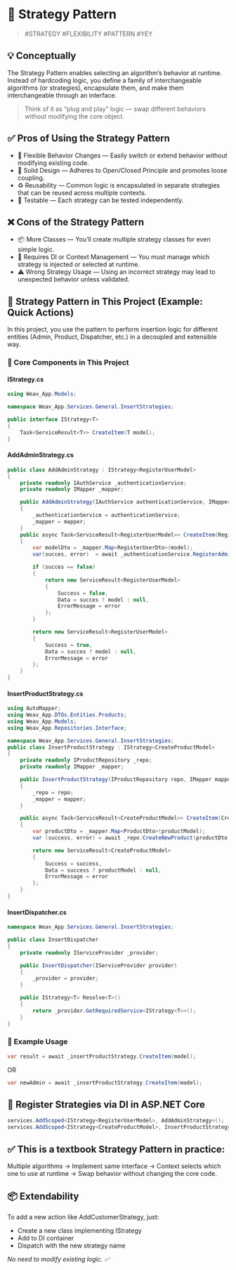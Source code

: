﻿# 🧠 Strategy Pattern
>#STRATEGY #FLEXIBILITY #PATTERN #YEY

## 💡 Conceptually
The Strategy Pattern enables selecting an algorithm’s behavior at runtime.
Instead of hardcoding logic, you define a family of interchangeable algorithms (or strategies), 
encapsulate them, and make them interchangeable through an interface.
>Think of it as “plug and play” logic — swap different behaviors without modifying the core object.

## ✅ Pros of Using the Strategy Pattern
- 🔀 Flexible Behavior Changes — Easily switch or extend behavior without modifying existing code. 
- 🧱 Solid Design — Adheres to Open/Closed Principle and promotes loose coupling. 
- ♻️ Reusability — Common logic is encapsulated in separate strategies that can be reused across multiple contexts. 
- 🧪 Testable — Each strategy can be tested independently.

## ❌ Cons of the Strategy Pattern
- 📦 More Classes — You’ll create multiple strategy classes for even simple logic. 
- 🤝 Requires DI or Context Management — You must manage which strategy is injected or selected at runtime. 
- ⚠️ Wrong Strategy Usage — Using an incorrect strategy may lead to unexpected behavior unless validated.

## 🛒 Strategy Pattern in This Project (Example: Quick Actions)
In this project, you use the pattern to perform insertion logic for different entities (Admin, Product, Dispatcher, etc.) 
in a decoupled and extensible way.

### 🎯 Core Components in This Project
#### IStrategy.cs
```csharp
using Weav_App.Models;

namespace Weav_App.Services.General.InsertStrategies;

public interface IStrategy<T>
{
    Task<ServiceResult<T>> CreateItem(T model);
}
```
#### AddAdminStrategy.cs
```csharp
public class AddAdminStrategy : IStrategy<RegisterUserModel>
{
    private readonly IAuthService _authenticationService;
    private readonly IMapper _mapper;

    public AddAdminStrategy(IAuthService authenticationService, IMapper mapper)
    {
        _authenticationService = authenticationService;
        _mapper = mapper;
    }
    public async Task<ServiceResult<RegisterUserModel>> CreateItem(RegisterUserModel model)
    {
        var modelDto = _mapper.Map<RegisterUserDto>(model);
        var(succes, error)  = await _authenticationService.RegisterAdmin(modelDto);

        if (succes == false)
        {
            return new ServiceResult<RegisterUserModel>
            {
                Success = false,
                Data = succes ? model : null,
                ErrorMessage = error
            };
        }

        return new ServiceResult<RegisterUserModel>
        {
            Success = true,
            Data = succes ? model : null,
            ErrorMessage = error
        };
    }
}
```

#### InsertProductStrategy.cs
```csharp
using AutoMapper;
using Weav_App.DTOs.Entities.Products;
using Weav_App.Models;
using Weav_App.Repositories.Interface;

namespace Weav_App.Services.General.InsertStrategies;
public class InsertProductStrategy : IStrategy<CreateProductModel>
{
    private readonly IProductRepository _repo;
    private readonly IMapper _mapper;

    public InsertProductStrategy(IProductRepository repo, IMapper mapper)
    {
        _repo = repo;
        _mapper = mapper;
    }

    public async Task<ServiceResult<CreateProductModel>> CreateItem(CreateProductModel productModel)
    {
        var productDto = _mapper.Map<ProductDto>(productModel);
        var (success, error) = await _repo.CreateNewProduct(productDto, productModel.SelectedCategory);

        return new ServiceResult<CreateProductModel>
        {
            Success = success,
            Data = success ? productModel : null,
            ErrorMessage = error
        };
    }
}

```
#### InsertDispatcher.cs
```csharp
namespace Weav_App.Services.General.InsertStrategies;

public class InsertDispatcher
{
    private readonly IServiceProvider _provider;

    public InsertDispatcher(IServiceProvider provider)
    {
        _provider = provider;
    }

    public IStrategy<T> Resolve<T>()
    {
        return _provider.GetRequiredService<IStrategy<T>>();
    }
}

```
### 🧪 Example Usage
```csharp
var result = await _insertProductStrategy.CreateItem(model);
```
OR

```csharp
var newAdmin = await _insertProductStrategy.CreateItem(model);
```
## 💉 Register Strategies via DI in ASP.NET Core
```csharp
services.AddScoped<IStrategy<RegisterUserModel>, AddAdminStrategy>();
services.AddScoped<IStrategy<CreateProductModel>, InsertProductStrategy>();
```
## ✅ This is a textbook Strategy Pattern in practice:
Multiple algorithms → Implement same interface → 
Context selects which one to use at runtime → Swap behavior without changing the core code.

## 📦 Extendability
To add a new action like AddCustomerStrategy, just:
- Create a new class implementing IStrategy 
- Add to DI container 
- Dispatch with the new strategy name

_No need to modify existing logic. ✅_